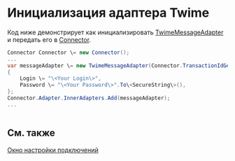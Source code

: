 # Инициализация адаптера Twime

Код ниже демонстрирует как инициализировать [TwimeMessageAdapter](../api/StockSharp.Twime.TwimeMessageAdapter.html) и передать его в [Connector](../api/StockSharp.Algo.Connector.html).

```cs
Connector Connector \= new Connector();				
...				
var messageAdapter \= new TwimeMessageAdapter(Connector.TransactionIdGenerator)
{
    Login \= "\<Your Login\>",
    Password \= "\<Your Password\>".To\<SecureString\>(),
};
Connector.Adapter.InnerAdapters.Add(messageAdapter);
...	
							
```

## См. также

[Окно настройки подключений](API_UI_ConnectorWindow.md)
